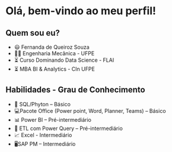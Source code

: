# **Olá, bem-vindo ao meu perfil!**

## Quem sou eu?

* 😃 Fernanda de Queiroz Souza
* 👩‍🎓 Engenharia Mecânica - UFPE
* ⏳ Curso Dominando Data Science - FLAI
* ⏳ MBA BI & Analytics - CIn UFPE

## Habilidades - Grau de Conhecimento

* 📄 SQL/Phyton – Básico 
*	💻Pacote Office (Power point, Word, Planner, Teams) – Básico
*	📊 Power BI – Pré-intermediário
*	🔧 ETL com Power Query – Pré-intermediário
*	📈 Excel - Intermediário
*	🖥SAP PM – Intermediário
